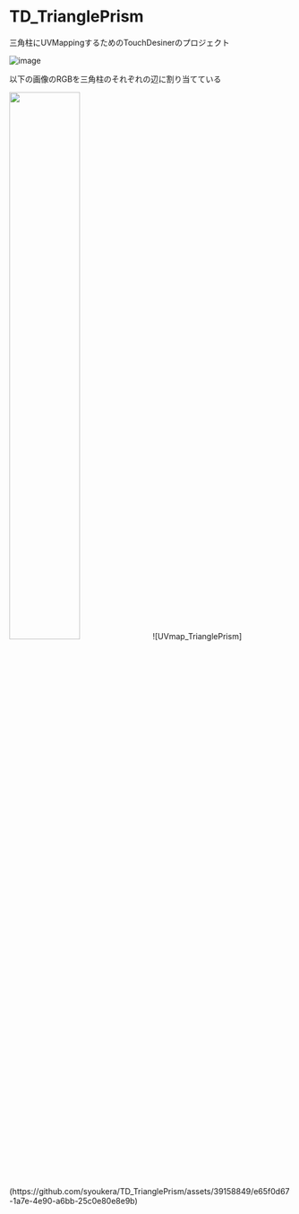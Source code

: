 ﻿# TD_TrianglePrism

三角柱にUVMappingするためのTouchDesinerのプロジェクト

![image](https://github.com/syoukera/TD_TrianglePrism/assets/39158849/5c3e362c-a61b-4f03-9853-1d754e5ad4cb)

以下の画像のRGBを三角柱のそれぞれの辺に割り当てている

<img src="[画像のURL.jpg](https://github.com/syoukera/TD_TrianglePrism/assets/39158849/e65f0d67-1a7e-4e90-a6bb-25c0e80e8e9b)" width="50%">
![UVmap_TrianglePrism](https://github.com/syoukera/TD_TrianglePrism/assets/39158849/e65f0d67-1a7e-4e90-a6bb-25c0e80e8e9b)
